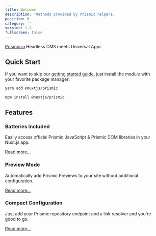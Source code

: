 ```yaml
---
title: Welcome
description: 'Methods provided by Prismic helpers.'
position: 0
category: ''
version: 1.2
fullscreen: false
---
```


[Prismic.io](https://prismic.io) Headless CMS meets Universal Apps

## Quick Start

If you want to skip our [getting started guide](/getting-started), just install the module with your favorite package manager:

<code-group>
  <code-block label="Yarn" active>

```bash
yarn add @nuxtjs/prismic
```

  </code-block>
  <code-block label="NPM">

```bash
npm install @nuxtjs/prismic
```

  </code-block>
</code-group>

## Features

### Batteries Included

Easily access official Prismic JavaScript & Prismic DOM libraries in your Nuxt.js app.

[Read more...](/getting-started)

### Preview Mode

Automatically add Prismic Previews to your site without additional configuration.

[Read more...](/preview)

### Compact Configuration

Just add your Prismic repository endpoint and a link resolver and you're good to go.

[Read more...](/configuration)
